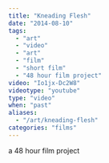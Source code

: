 ```yaml
---
title: "Kneading Flesh"
date: "2014-08-10"
tags:
  - "art"
  - "video"
  - "art"
  - "film"
  - "short film"
  - "48 hour film project"
video: "Io1jx-Dc2W8"
videotype: "youtube"
type: "video"
when: "past"
aliases:
  - "/art/kneading-flesh"
categories: "films" 
---
```


a 48 hour film project
